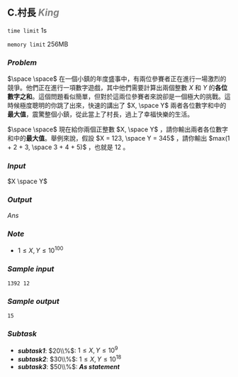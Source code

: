 ## **C.村長** <font color = 'gray'>***King***</font>
`time limit` 1s

`memory limit` 256MB

### ***Problem***
$\space \space$ 在一個小鎮的年度盛事中，有兩位參賽者正在進行一場激烈的競爭。他們正在進行一項數字遊戲，其中他們需要計算出兩個整數 $X$ 和 $Y$ 的**各位數字之和**。這個問題看似簡單，但對於這兩位參賽者來說卻是一個極大的挑戰。這時候極度聰明的你跳了出來，快速的講出了 $X, \space Y$ 兩者各位數字和中的**最大值**，震驚整個小鎮，從此當上了村長，過上了幸福快樂的生活。

$\space \space$ 現在給你兩個正整數 $X, \space Y$ ，請你輸出兩者各位數字和中的**最大值**。舉例來說，假設 $X = 123, \space Y = 345$ ，請你輸出 $max(1 + 2 + 3, \space 3 + 4 + 5)$ ，也就是 $12$ 。

### ***Input***

$X \space Y$

### ***Output***

$Ans$ 

### ***Note***

- $1 \leq X, Y \leq 10^{100}$

### ***Sample input***

```
1392 12
```

### ***Sample output***

```
15
```

### ***Subtask***

 - ***subtask1***: $20\\%$: $1 \leq X, Y \leq 10^9$
 - ***subtask2***: $30\\%$: $1 \leq X, Y \leq 10^{18}$
 - ***subtask3***: $50\\%$: ***As statement***

<div style="page-break-after: always"></div>